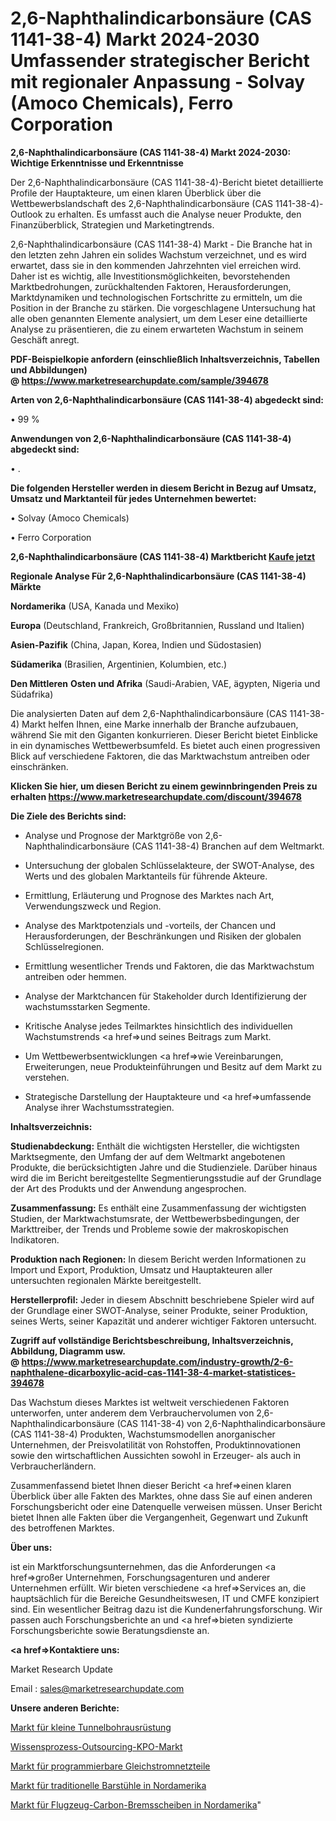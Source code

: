 # 2,6-Naphthalindicarbonsäure (CAS 1141-38-4) Markt 2024-2030 Umfassender strategischer Bericht mit regionaler Anpassung - Solvay (Amoco Chemicals), Ferro Corporation

<strong>2,6-Naphthalindicarbonsäure (CAS 1141-38-4) Markt 2024-2030: Wichtige Erkenntnisse und Erkenntnisse</strong>

Der 2,6-Naphthalindicarbonsäure (CAS 1141-38-4)-Bericht bietet detaillierte Profile der Hauptakteure, um einen klaren Überblick über die Wettbewerbslandschaft des 2,6-Naphthalindicarbonsäure (CAS 1141-38-4)-Outlook zu erhalten. Es umfasst auch die Analyse neuer Produkte, den Finanzüberblick, Strategien und Marketingtrends.

2,6-Naphthalindicarbonsäure (CAS 1141-38-4) Markt - Die Branche hat in den letzten zehn Jahren ein solides Wachstum verzeichnet, und es wird erwartet, dass sie in den kommenden Jahrzehnten viel erreichen wird. Daher ist es wichtig, alle Investitionsmöglichkeiten, bevorstehenden Marktbedrohungen, zurückhaltenden Faktoren, Herausforderungen, Marktdynamiken und technologischen Fortschritte zu ermitteln, um die Position in der Branche zu stärken. Die vorgeschlagene Untersuchung hat alle oben genannten Elemente analysiert, um dem Leser eine detaillierte Analyse zu präsentieren, die zu einem erwarteten Wachstum in seinem Geschäft anregt.

<strong><b>PDF-Beispielkopie anfordern (einschließlich Inhaltsverzeichnis, Tabellen und Abbildungen) @ </b></strong><strong><a href=https://www.marketresearchupdate.com/sample/394678><strong>https://www.marketresearchupdate.com/sample/394678</u></a></strong></strong>

<strong>Arten von 2,6-Naphthalindicarbonsäure (CAS 1141-38-4) abgedeckt sind:</strong>

• 99 %

<strong>Anwendungen von 2,6-Naphthalindicarbonsäure (CAS 1141-38-4) abgedeckt sind:</strong>

• .

<strong>Die folgenden Hersteller werden in diesem Bericht in Bezug auf Umsatz, Umsatz und Marktanteil für jedes Unternehmen bewertet:</strong>

• Solvay (Amoco Chemicals)

• Ferro Corporation

<strong>2,6-Naphthalindicarbonsäure (CAS 1141-38-4) Marktbericht <a href=https://www.marketresearchupdate.com/buynow/394678>Kaufe jetzt</a></strong>

<strong>Regionale Analyse Für 2,6-Naphthalindicarbonsäure (CAS 1141-38-4) Märkte</strong>

<strong>Nordamerika</strong> (USA, Kanada und Mexiko)

<strong>Europa</strong> (Deutschland, Frankreich, Großbritannien, Russland und Italien)

<strong>Asien-Pazifik</strong> (China, Japan, Korea, Indien und Südostasien)

<strong>Südamerika</strong> (Brasilien, Argentinien, Kolumbien, etc.)

<strong>Den Mittleren</strong> <strong>Osten und Afrika</strong> (Saudi-Arabien, VAE, ägypten, Nigeria und Südafrika)

Die analysierten Daten auf dem 2,6-Naphthalindicarbonsäure (CAS 1141-38-4) Markt helfen Ihnen, eine Marke innerhalb der Branche aufzubauen, während Sie mit den Giganten konkurrieren. Dieser Bericht bietet Einblicke in ein dynamisches Wettbewerbsumfeld. Es bietet auch einen progressiven Blick auf verschiedene Faktoren, die das Marktwachstum antreiben oder einschränken.

<strong>Klicken Sie hier, um diesen Bericht zu einem gewinnbringenden Preis zu erhalten
</strong><strong><a href=https://www.marketresearchupdate.com/discount/394678>https://www.marketresearchupdate.com/discount/394678</b></u></strong></a>

<strong>Die Ziele des Berichts sind:</strong>

- Analyse und Prognose der Marktgröße von 2,6-Naphthalindicarbonsäure (CAS 1141-38-4) Branchen auf dem Weltmarkt.

- Untersuchung der globalen Schlüsselakteure, der SWOT-Analyse, des Werts und des globalen Marktanteils für führende Akteure.

- Ermittlung, Erläuterung und Prognose des Marktes nach Art, Verwendungszweck und Region.

- Analyse des Marktpotenzials und -vorteils, der Chancen und Herausforderungen, der Beschränkungen und Risiken der globalen Schlüsselregionen.

- Ermittlung wesentlicher Trends und Faktoren, die das Marktwachstum antreiben oder hemmen.

- Analyse der Marktchancen für Stakeholder durch Identifizierung der wachstumsstarken Segmente.

- Kritische Analyse jedes Teilmarktes hinsichtlich des individuellen Wachstumstrends <a href=>und</a> seines Beitrags zum Markt.

- Um Wettbewerbsentwicklungen <a href=>wie</a> Vereinbarungen, Erweiterungen, neue Produkteinführungen und Besitz auf dem Markt zu verstehen.

- Strategische Darstellung der Hauptakteure und <a href=>umfas</a>sende Analyse ihrer Wachstumsstrategien.

<strong>Inhaltsverzeichnis:</strong>

<strong>Studienabdeckung:</strong> Enthält die wichtigsten Hersteller, die wichtigsten Marktsegmente, den Umfang der auf dem Weltmarkt angebotenen Produkte, die berücksichtigten Jahre und die Studienziele. Darüber hinaus wird die im Bericht bereitgestellte Segmentierungsstudie auf der Grundlage der Art des Produkts und der Anwendung angesprochen.

<strong>Zusammenfassung:</strong> Es enthält eine Zusammenfassung der wichtigsten Studien, der Marktwachstumsrate, der Wettbewerbsbedingungen, der Markttreiber, der Trends und Probleme sowie der makroskopischen Indikatoren.

<strong>Produktion nach Regionen:</strong> In diesem Bericht werden Informationen zu Import und Export, Produktion, Umsatz und Hauptakteuren aller untersuchten regionalen Märkte bereitgestellt.

<strong>Herstellerprofil:</strong> Jeder in diesem Abschnitt beschriebene Spieler wird auf der Grundlage einer SWOT-Analyse, seiner Produkte, seiner Produktion, seines Werts, seiner Kapazität und anderer wichtiger Faktoren untersucht.

<strong><b>Zugriff auf vollständige Berichtsbeschreibung, Inhaltsverzeichnis, Abbildung, Diagramm usw. @ </b></strong><strong><a href=https://www.marketresearchupdate.com/industry-growth/2-6-naphthalene-dicarboxylic-acid-cas-1141-38-4-market-statistices-394678>https://www.marketresearchupdate.com/industry-growth/2-6-naphthalene-dicarboxylic-acid-cas-1141-38-4-market-statistices-394678</a></strong>

Das Wachstum dieses Marktes ist weltweit verschiedenen Faktoren unterworfen, unter anderem dem Verbrauchervolumen von 2,6-Naphthalindicarbonsäure (CAS 1141-38-4) von 2,6-Naphthalindicarbonsäure (CAS 1141-38-4) Produkten, Wachstumsmodellen anorganischer Unternehmen, der Preisvolatilität von Rohstoffen, Produktinnovationen sowie den wirtschaftlichen Aussichten sowohl in Erzeuger- als auch in Verbraucherländern.

Zusammenfassend bietet Ihnen dieser Bericht <a href=>einen</a> klaren Überblick über alle Fakten des Marktes, ohne dass Sie auf einen anderen Forschungsbericht oder eine Datenquelle verweisen müssen. Unser Bericht bietet Ihnen alle Fakten über die Vergangenheit, Gegenwart und Zukunft des betroffenen Marktes.

<strong>Über uns:</strong>

 ist ein Marktforschungsunternehmen, das die Anforderungen <a href=>großer</a> Unternehmen, Forschungsagenturen und anderer Unternehmen erfüllt. Wir bieten verschiedene <a href=>Services</a> an, die hauptsächlich für die Bereiche Gesundheitswesen, IT und CMFE konzipiert sind. Ein wesentlicher Beitrag dazu ist die Kundenerfahrungsforschung. Wir passen auch Forschungsberichte an und <a href=>bieten</a> syndizierte Forschungsberichte sowie Beratungsdienste an.

<strong><a href=>Kontaktiere uns:</a></strong>

Market Research Update

Email : sales@marketresearchupdate.com

<strong>Unsere anderen Berichte:</strong>

<a href=https://www.linkedin.com/pulse/small-tunneling-boring-equipment-market-witness>Markt für kleine Tunnelbohrausrüstung</a>

<a href=https://www.linkedin.com/pulse/knowledge-process-outsourcing-kpo-market-size-1f>Wissensprozess-Outsourcing-KPO-Markt</a>

<a href=https://www.linkedin.com/pulse/programmable-dc-power-supplies-market-2023-analysis-growth>Markt für programmierbare Gleichstromnetzteile</a>

<a href=https://www.linkedin.com/pulse/north-america-traditional-bar-chairs-market-2023>Markt für traditionelle Barstühle in Nordamerika</a>

<a href=https://www.linkedin.com/pulse/north-america-aircraft-carbon-brake-disc-market-overview>Markt für Flugzeug-Carbon-Bremsscheiben in Nordamerika</a>"
